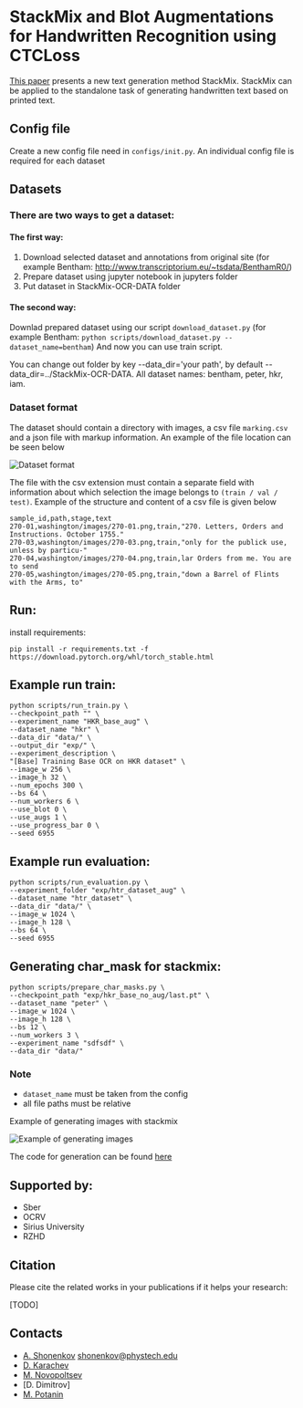 # StackMix and Blot Augmentations for Handwritten Recognition using CTCLoss

[This paper](https://arxiv.org/abs/2108.11667) presents a new text generation method StackMix. StackMix can be 
applied to the standalone task of generating handwritten text based on printed text.

## Config file
Create a new config file need  in ```configs/init.py```. 
An individual config file is required for each dataset

## Datasets

### There are two ways to get a dataset:
#### The first way:
1. Download selected dataset and annotations from original site (for example Bentham: http://www.transcriptorium.eu/~tsdata/BenthamR0/)  
2. Prepare dataset using jupyter notebook in jupyters folder  
3. Put dataset in StackMix-OCR-DATA folder  

####  The second way:
Downlad prepared dataset using our script ```download_dataset.py``` (for example Bentham: ```python scripts/download_dataset.py --dataset_name=bentham```) 
And now you can use train script.  

You can change out folder by key --data_dir='your path', by default --data_dir=../StackMix-OCR-DATA.
All dataset names: bentham, peter, hkr, iam.

### Dataset format

The dataset should contain a directory with images, a csv file `marking.csv` and a json file with markup information. An example of the file location can be seen below

![Dataset format](https://sun9-7.userapi.com/impg/GpIzvjYF9AbpGOQbamvCcgwRA9fVfHo2SaPOcg/Ox847-h0m8o.jpg?size=174x106&quality=96&sign=fb2ce9af30b54f09cfc8542ee8f84fad&type=album)

The file with the csv extension must contain a separate field with information about which selection the image belongs to `(train / val / test)`.
Example of the structure and content of a csv file is given below
```
sample_id,path,stage,text
270-01,washington/images/270-01.png,train,"270. Letters, Orders and Instructions. October 1755."
270-03,washington/images/270-03.png,train,"only for the publick use, unless by particu-"
270-04,washington/images/270-04.png,train,lar Orders from me. You are to send
270-05,washington/images/270-05.png,train,"down a Barrel of Flints with the Arms, to"
```

## Run:

install requirements:
```
pip install -r requirements.txt -f https://download.pytorch.org/whl/torch_stable.html
```

## Example run train:
```
python scripts/run_train.py \
--checkpoint_path "" \
--experiment_name "HKR_base_aug" \
--dataset_name "hkr" \
--data_dir "data/" \
--output_dir "exp/" \
--experiment_description \
"[Base] Training Base OCR on HKR dataset" \
--image_w 256 \
--image_h 32 \
--num_epochs 300 \
--bs 64 \
--num_workers 6 \
--use_blot 0 \
--use_augs 1 \
--use_progress_bar 0 \
--seed 6955
```

## Example run evaluation:
```
python scripts/run_evaluation.py \
--experiment_folder "exp/htr_dataset_aug" \
--dataset_name "htr_dataset" \
--data_dir "data/" \
--image_w 1024 \
--image_h 128 \
--bs 64 \
--seed 6955
```

## Generating char_mask for stackmix:
```
python scripts/prepare_char_masks.py \
--checkpoint_path "exp/hkr_base_no_aug/last.pt" \
--dataset_name "peter" \
--image_w 1024 \
--image_h 128 \
--bs 12 \
--num_workers 3 \
--experiment_name "sdfsdf" \
--data_dir "data/"
```

### Note

 - `dataset_name` must be taken from the config
 - all file paths must be relative

Example of generating images with stackmix

![Example of generating images](https://sun9-64.userapi.com/impg/xAFmDnVuuTmc4FM_FKhLPnq-KvrppD4x-DvUKg/hy1qKbRbS58.jpg?size=402x305&quality=96&sign=5bdfa7702f2e655cc991e274d4bb7b3f&type=album)

The code for generation can be found [here](/jupyters/usage_stackmix.ipynb)

## Supported by:

- Sber
- OCRV
- Sirius University
- RZHD


## Citation

Please cite the related works in your publications if it helps your research:

[TODO]

## Contacts

- [A. Shonenkov](https://www.kaggle.com/shonenkov) shonenkov@phystech.edu
- [D. Karachev](https://github.com/thedenk/)
- [M. Novopoltsev](https://github.com/maximazzik)
- [D. Dimitrov]
- [M. Potanin](https://github.com/MarkPotanin)
